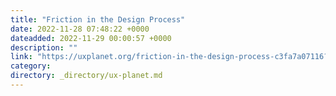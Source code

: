 ```yaml
---
title: "Friction in the Design Process"
date: 2022-11-28 07:48:22 +0000
dateadded: 2022-11-29 00:00:57 +0000
description: ""
link: "https://uxplanet.org/friction-in-the-design-process-c3fa7a07116?source=rss----819cc2aaeee0---4"
category:
directory: _directory/ux-planet.md
---
```

